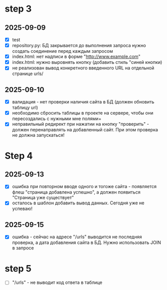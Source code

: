 # step 3
## 2025-09-09
- [x] test
- [x] repository.py: БД закрывается до выполнения запроса нужно создать cоединение перед каждым запросом
- [x] index.html: нет надписи в форме "http://www.example.com"
- [x] index.html: нужно выровнять кнопку (добавить стиль "синей кнопки)
- [x] не реализован вывод конкретного введенного URL на отдельной странице urls/<id>
## 2025-09-10 
- [x] валидация - нет проверки наличия сайта в БД (должен обновить таблицу url)
- [x] необходимо сбросить таблицы в проекте на сервере, чтобы они пересоздались с нужными мне полями+
- [x] неправильный редирект при нажатии на кнопку "проверить" - должен перенаправлять на добавленный сайт. При этом проверка не должна запускаться!
# Step 4
## 2025-09-13
- [x] ошибка при повторном вводе одного и тогоже сайта - появляется флеш "страница добавлена успешно", а должен появиться "Страница уже существует"
- [x] осталось в шаблон добавить вывод данных. Сегодня уже не успеваю!
## 2025-09-15
- [x] ошибка - сейчас на адресе "/urls" выводится не последняя проверка, а дата добавления сайта в БД. Нужно использовать JOIN в запросе
# step 5
- [ ] "/urls" - не выводит код ответа в таблице